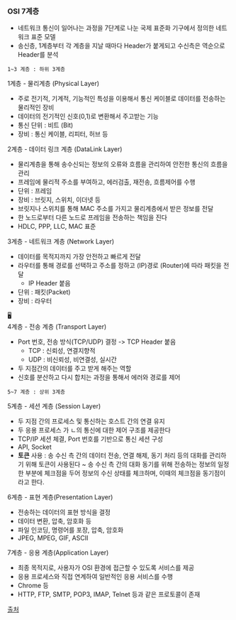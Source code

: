 ### OSI 7계층

  * 네트워크 통신이 일어나는 과정을 7단계로 나눈 국제 표준화 기구에서 정의한 네트워크 표준 모델
  * 송신층, 1계층부터 각 계층을 지날 때마다 Header가 붙게되고 수신측은 역순으로 Header를 분석

```1~3 계층 : 하위 3계층```

1계층 - 물리계층 (Physical Layer)
  * 주로 전기적, 기계적, 기능적인 특성을 이용해서 통신 케이블로 데이터를 전송하는 물리적인 장비
  * 데이터의 전기적인 신호(0,1)로 변환해서 주고받는 기능
  * 통신 단위 : 비트 (Bit)
  * 장비 : 통신 케이블, 리피터, 허브 등

2계층 - 데이터 링크 계층 (DataLink Layer)
  * 물리계층을 통해 송수신되는 정보의 오류와 흐름을 관리하여 안전한 통신의 흐름을 관리
  * 프레임에 물리적 주소를 부여하고, 에러검출, 재전송, 흐름제어를 수행
  * 단위 : 프레임
  * 장비 : 브릿지, 스위치, 이더넷 등
  * 브릿지나 스위치를 통해 MAC 주소를 가지고 물리계층에서 받은 정보를 전달
  * 한 노드로부터 다른 노드로 프레임을 전송하는 책임을 진다
  * HDLC, PPP, LLC, MAC 표준

3계층 - 네트워크 계층 (Network Layer)
  * 데이터를 목적지까지 가장 안전하고 빠르게 전달
  * 라우터를 통해 경로를 선택하고 주소를 정하고 (IP)경로 (Router)에 따라 패킷을 전달
    * IP Header 붙음
  * 단위 : 패킷(Packet)
  * 장비 : 라우터

🖥 </br>
4계층 - 전송 계층 (Transport Layer)
  * Port 번호, 전송 방식(TCP/UDP) 결정 -> TCP Header 붙음
      * TCP : 신뢰성, 연결지향적
      * UDP : 비신뢰성, 비연결성, 실시간
  * 두 지점간의 데이터를 주고 받게 해주는 역할
  * 신호를 분산하고 다시 합치는 과정을 통해서 에러와 경로를 제어

```5~7 계층 : 상위 3계층```

5계층 - 세션 계층 (Session Layer)
  * 두 지점 간의 프로세스 및 통신하는 호스트 간의 연결 유지
  * 두 응용 프로세스 가 ㄴ의 통신에 대한 제어 구조를 제공한다
  * TCP/IP 세션 체결, Port 번호를 기반으로 통신 세션 구성
  * API, Socket
  * <b>토큰</b> 사용 : 송 수신 측 간의 데이터 전송, 연결 해제, 동기 처리 등의 대화를 관리하기 위해 토큰이 사용된다
    ~ 송 수신 측 간의 대화 동기를 위해 전송하는 정보의 일정한 부분에 체크점을 두어 정보의 수신 상태를 체크하며, 이때의 체크점을 동기점이라고 한다.

6계층 - 표현 계층(Presentation Layer)
  * 전송하는 데이터의 표현 방식을 결정
  * 데이터 변환, 압축, 암호화 등
  * 파일 인코딩, 명령어를 포장, 압축, 암호화
  * JPEG, MPEG, GIF, ASCII

7계층 - 응용 계층(Application Layer)
  * 최종 목적지로, 사용자가 OSI 환경에 접근할 수 있도록 서비스를 제공
  * 응용 프로세스와 직접 연계하여 일반적인 응용 서비스를 수행
  * Chrome 등
  * HTTP, FTP, SMTP, POP3, IMAP, Telnet 등과 같은 프로토콜이 존재


[출처](https://blog.naver.com/smileman___/223266276183)
